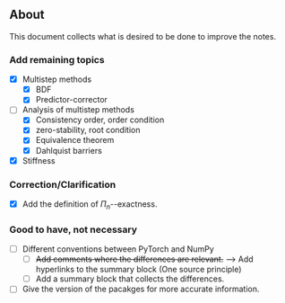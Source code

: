 ## About 

This document collects what is desired to be done to improve the notes.

### Add remaining topics

- [x] Multistep methods
  - [x] BDF
  - [x] Predictor-corrector
- [ ] Analysis of multistep methods
  - [x] Consistency order, order condition
  - [x] zero-stability, root condition
  - [x] Equivalence theorem
  - [x] Dahlquist barriers
- [x] Stiffness

### Correction/Clarification

- [x] Add the definition of $\Pi_n$--exactness.

### Good to have, not necessary

- [ ] Different conventions between PyTorch and NumPy
    - [ ] ~~Add comments where the differences are relevant.~~ --> Add hyperlinks to the summary block (One source principle)
    - [ ] Add a summary block that collects the differences.
- [ ] Give the version of the pacakges for more accurate information. 